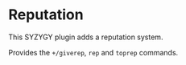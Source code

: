 # Reputation

This SYZYGY plugin adds a reputation system.

Provides the `+/giverep`, `rep` and `toprep` commands.
